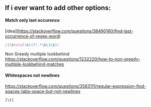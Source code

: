 ## If i ever want to add other options:

#### Match only last occurence
[idea][https://stackoverflow.com/questions/38490160/find-last-occurrence-of-regex-word)

```ts
/(\btotal\b)(?!.*\b\1\b)/
```


Non Greedy multiple lookbehind
https://stackoverflow.com/questions/1232220/how-to-non-greedy-multiple-lookbehind-matches

#### Whitespaces not newlines
https://stackoverflow.com/questions/3583111/regular-expression-find-spaces-tabs-space-but-not-newlines
```ts
[\t]
```